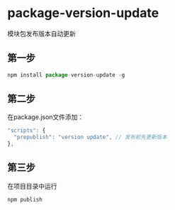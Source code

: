 # package-version-update
模块包发布版本自动更新

## 第一步
```javascript
npm install package-version-update -g
```
## 第二步
在package.json文件添加：
```javascript
"scripts": {
  "prepublish": "version update", // 发布前先更新版本
},
```
## 第三步
在项目目录中运行
```bash
npm publish
```
